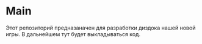 # Main
Этот репозиторий предназаначен для разработки диздока нашей новой игры. В дальнейшем тут будет выкладываться код.
